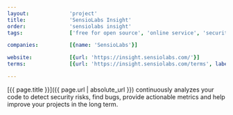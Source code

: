 ```yaml
---
layout:             'project'
title:              'SensioLabs Insight'
order:              'sensiolabs insight'
tags:               ['free for open source', 'online service', 'security']

companies:          [{name: 'SensioLabs'}]   

website:            [{url: 'https://insight.sensiolabs.com/'}]
terms:              [{url: 'https://insight.sensiolabs.com/terms', label: 'Terms'}]

---
```


[{{ page.title }}]({{ page.url | absolute_url }}) continuously analyzes your code
to detect security risks, find bugs, provide actionable metrics and help improve your projects in the long term.

<!--more--> 
